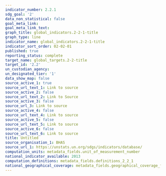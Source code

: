 ```yaml
---
indicator_number: 2.2.1
sdg_goal: '2'
data_non_statistical: false
goal_meta_link:
goal_meta_link_text: 
graph_title: global_indicators.2-2-1-title
graph_type: line
indicator_name: global_indicators.2-2-1-title
indicator_sort_order: 02-02-01
published: true
reporting_status: complete
target_name: global_targets.2-2-title
target_id: '2.2'
un_custodian_agency: 
un_designated_tier: '1'
data_show_map: false
source_active_1: true
source_url_text_1: Link to source
source_active_2: false
source_url_text_2: Link to Source
source_active_3: false
source_url_3: Link to source
source_active_4: false
source_url_text_4: Link to source
source_active_5: false
source_url_text_5: Link to source
source_active_6: false
source_url_text_6: Link to source
title: Untitled
source_organisation_1: BHAS
source_url_1: https://unstats.un.org/sdgs/indicators/database/
computation_units: metadata_fields.unit_of_measurement_number
national_indicator_available: 2013
computation_definitions: metadata_fields.definitions_2_2_1
national_geographical_coverage: metadata_fields.geographical_coverage_fbih_cantons
---
```

